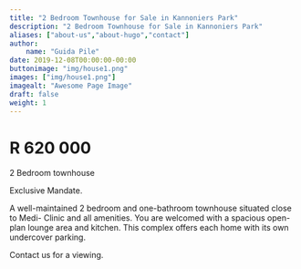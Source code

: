 ```yaml
---
title: "2 Bedroom Townhouse for Sale in Kannoniers Park"
description: "2 Bedroom Townhouse for Sale in Kannoniers Park"
aliases: ["about-us","about-hugo","contact"]
author:
    name: "Guida Pile"
date: 2019-12-08T00:00:00-00:00
buttonimage: "img/house1.png"
images: ["img/house1.png"]
imagealt: "Awesome Page Image"
draft: false
weight: 1
---
```


# R 620 000

2 Bedroom townhouse

Exclusive Mandate.

A well-maintained 2 bedroom and one-bathroom townhouse situated close to Medi- Clinic and all amenities. You are welcomed with a spacious open-plan lounge area and kitchen. This complex offers each home with its own undercover parking.

Contact us for a viewing.
